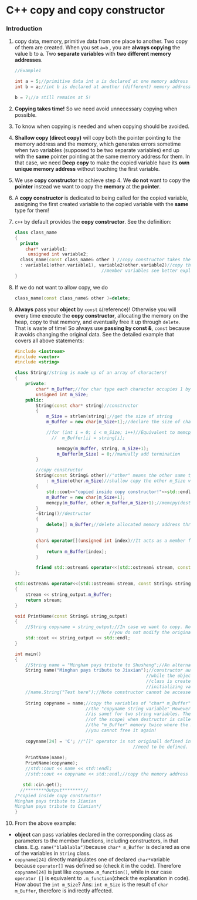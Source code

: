 # C++ copy and copy constructor

### Introduction

1. copy data, memory, primitive data from one place to another. Two copy of them are created. When you set `a=b` , you are **always copying** the value b to a. Two **separate variables** with **two different memory addresses**.

   `````c++
   //Example1
   
   int a = 5;//primitive data int a is declared at one memory address
   int b = a;//int b is declared at another (different) memory address
   
   b = 7;//a still remains at 5!
   
   `````

   

2. **Copying takes time!** So we need avoid unnecessary copying when possible. 

3. To know when copying is needed and when copying should be avoided.

4. **Shallow copy (direct copy)** will copy both the pointer pointing to the memory address and the memory, which generates errors sometime when two variables (supposed to be two separate variables) end up with the **same** pointer pointing at the same memory address for them. In that case, we need **Deep copy** to make the copied variable have its **own unique memory address** without touching the first variable.

5. We use **copy constructor** to achieve step 4. We **do not** want to copy the **pointer** instead we want to copy the **memory** at the **pointer**.

6. A **copy constructor** is dedicated to being called for the copied variable, assigning the first created variable to the copied variable with the **same** type for them!

7. `c++` by default provides the **copy constructor**. See the definition:

   `````c++
   class class_name
   {
     private
       char* variable1;
     	unsigned int variable2;
     class_name(const class_name& other ) //copy constructor takes the same name as the class name
     : variable1(other.variable1), variable2(other.variable2)//copy the shallow copy of other into these
       								//member variables see better explanation in the following example
   }
   `````

8. If we do not want to allow copy, we do

   `````c++
   class_name(const class_name& other )=delete;
   `````

   

9. **Always** pass your **object** by `const` `&`(reference)! Otherwise you will every time execute the **copy constructor**, allocating the memory on the heap, copy to that memory, and eventually free it up through `delete`. That is waste of time! So always use **passing by const &**, `const` because it avoids changing the original data. See the detailed example that covers all above statements:

   `````c++
   #include <iostream>
   #include <vector>
   #include <string>
   
   class String//string is made up of an array of characters!
   {
       private:
           char* m_Buffer;//for char type each character occupies 1 byte memory
           unsigned int m_Size;
       public:
           String(const char* string)//constructor
           {
               m_Size = strlen(string);//get the size of string
               m_Buffer = new char[m_Size+1];//declare the size of char
   
               //for (int i = 0; i < m_Size; i++)//Equivalent to memcpy below
                 //  m_Buffer[i] = string[i];
   
                   memcpy(m_Buffer, string, m_Size+1);
                   m_Buffer[m_Size] = 0;//manually add termination
           }
   
           //copy constructor
           String(const String& other)//"other" means the other same type variable we want to copy from
               : m_Size(other.m_Size)//shallow copy the other m_Size varaible to THIS m_Size 
           {
               std::cout<<"copied inside copy constructor!"<<std::endl;
               m_Buffer = new char[m_Size+1];
               memcpy(m_Buffer, other.m_Buffer,m_Size+1);//memcpy(destination, source, size)
           }
           ~String()//destructor
           {
               delete[] m_Buffer;//delete allocated memory address through new
           }
   
           char& operator[](unsigned int index)//It acts as a member function of this class
           {
               return m_Buffer[index];
           }
   
           friend std::ostream& operator<<(std::ostream& stream, const String& string_output);//declaration copied here to access
   };
   
   std::ostream& operator<<(std::ostream& stream, const String& string_output)//Instantiate object string_output
   {
       stream << string_output.m_Buffer;
       return stream;
   }
   
   void PrintName(const String& string_output)
   {
       //String copyname = string_output;//In case we want to copy. Note copy is allowed unless 
                                       //you do not modify the original data!
       std::cout << string_output << std::endl;
   }
   
   int main()
   {
       //String name = "Minghan pays tribute to Shusheng";//An alternative way 
       String name("Minghan pays tribute to Jiaxian");//constructor automatically being called 
                                                     //while the object "name" of the "String" 
                                                     //class is created. Allowing the class to 
                                                     //initializing variables or allocate storage
       //name.String("Test here");//Note constructor cannot be accessed through "." operator!
       
       String copyname = name;//copy the variables of "char* m_Buffer" and "unsigned int m_Size" to
                              //the "copyname string variable" However, the memory address of "char* m_Buffer"
                              //is same! for two string variables. Therefore generate a problem at "}" (end
                              //of the scope) when destructor is called, and end up with deleting
                              //the "m_Buffer" memory twice where the memory has already been freed!
                              //you cannot free it again!
       
       copyname[24] = 'C'; //"[]" operator is not originall defined in the "String" type, therefore 
     											//need to be defined.
       
       PrintName(name);
       PrintName(copyname);
       //std::cout << name << std::endl;
       //std::cout << copyname << std::endl;//copy the memory address
   
      std::cin.get();
     //********Output********//
   /*copied inside copy constructor!
   Minghan pays tribute to Jiaxian
   Minghan pays tribute to Ciaxian*/
   }
   
   `````

   

10. From the above example: 

* **object** can pass variables declared in the corresponding class as parameters to the member functions, including constructors, in that class. E.g. `name("blablabla")`because `char* m_Buffer` is declared as one of the variables in `String` class.
* `copyname[24]` directly manipulates one of declared `char*`variable because `operator[]` was defined so (check it in the code). Therefore `copyname[24]` is just like `copyname.m_function()`, while in our case `operator []` is equivalent to `.m_function`(check the explanation in code). How about the `int m_Size`? Ans: `int m_Size` is the result of `char m_Buffer`, therefore is indirectly affected. 